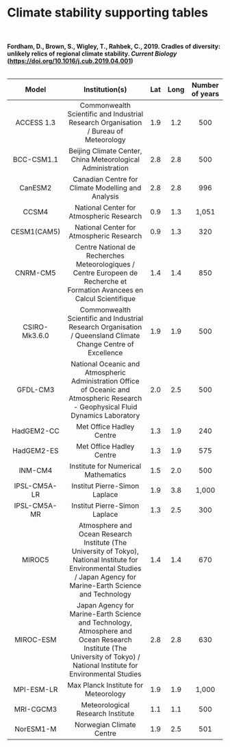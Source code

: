Climate stability supporting tables
================

<br/><br/> **Fordham, D., Brown, S., Wigley, T., Rahbek, C., 2019. Cradles of diversity: unlikely relics of regional climate stability. *Current Biology* (https://doi.org/10.1016/j.cub.2019.04.001)** <br/><br/>

|     Model     |                                                                             Institution(s)                                                                             | Lat | Long | Number of years |
|:-------------:|:----------------------------------------------------------------------------------------------------------------------------------------------------------------------:|:---:|:----:|:---------------:|
|   ACCESS 1.3  |                                          Commonwealth Scientific and Industrial Research Organisation / Bureau of Meteorology                                          | 1.9 |  1.2 |       500       |
|   BCC-CSM1.1  |                                                       Beijing Climate Center, China Meteorological Administration                                                      | 2.8 |  2.8 |       500       |
|    CanESM2    |                                                           Canadian Centre for Climate Modelling and Analysis                                                           | 2.8 |  2.8 |       996       |
|     CCSM4     |                                                                National Center for Atmospheric Research                                                                | 0.9 |  1.3 |      1,051      |
|  CESM1(CAM5)  |                                                                National Center for Atmospheric Research                                                                | 0.9 |  1.3 |       320       |
|    CNRM-CM5   |                        Centre National de Recherches Meteorologiques / Centre Europeen de Recherche et Formation Avancees en Calcul Scientifique                       | 1.4 |  1.4 |       850       |
| CSIRO-Mk3.6.0 |                              Commonwealth Scientific and Industrial Research Organisation / Queensland Climate Change Centre of Excellence                             | 1.9 |  1.9 |       500       |
|    GFDL-CM3   |                   National Oceanic and Atmospheric Administration Office of Oceanic and Atmospheric Research - Geophysical Fluid Dynamics Laboratory                   | 2.0 |  2.5 |       500       |
|   HadGEM2-CC  |                                                                        Met Office Hadley Centre                                                                        | 1.3 |  1.9 |       240       |
|   HadGEM2-ES  |                                                                        Met Office Hadley Centre                                                                        | 1.3 |  1.9 |       575       |
|    INM-CM4    |                                                                   Institute for Numerical Mathematics                                                                  | 1.5 |  2.0 |       500       |
|  IPSL-CM5A-LR |                                                                      Institut Pierre-Simon Laplace                                                                     | 1.9 |  3.8 |      1,000      |
|  IPSL-CM5A-MR |                                                                      Institut Pierre-Simon Laplace                                                                     | 1.3 |  2.5 |       300       |
|     MIROC5    | Atmosphere and Ocean Research Institute (The University of Tokyo), National Institute for Environmental Studies / Japan Agency for Marine-Earth Science and Technology | 1.4 |  1.4 |       670       |
|   MIROC-ESM   | Japan Agency for Marine-Earth Science and Technology, Atmosphere and Ocean Research Institute (The University of Tokyo) / National Institute for Environmental Studies | 2.8 |  2.8 |       630       |
|   MPI-ESM-LR  |                                                                  Max Planck Institute for Meteorology                                                                  | 1.9 |  1.9 |      1,000      |
|   MRI-CGCM3   |                                                                    Meteorological Research Institute                                                                   | 1.1 |  1.1 |       500       |
|   NorESM1-M   |                                                                        Norwegian Climate Centre                                                                        | 1.9 |  2.5 |       501       |
